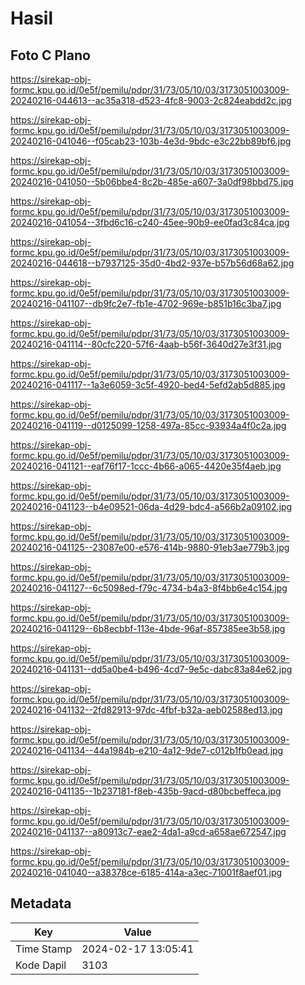 # Hasil

## Foto C Plano

https://sirekap-obj-formc.kpu.go.id/0e5f/pemilu/pdpr/31/73/05/10/03/3173051003009-20240216-044613--ac35a318-d523-4fc8-9003-2c824eabdd2c.jpg

https://sirekap-obj-formc.kpu.go.id/0e5f/pemilu/pdpr/31/73/05/10/03/3173051003009-20240216-041046--f05cab23-103b-4e3d-9bdc-e3c22bb89bf6.jpg

https://sirekap-obj-formc.kpu.go.id/0e5f/pemilu/pdpr/31/73/05/10/03/3173051003009-20240216-041050--5b06bbe4-8c2b-485e-a607-3a0df98bbd75.jpg

https://sirekap-obj-formc.kpu.go.id/0e5f/pemilu/pdpr/31/73/05/10/03/3173051003009-20240216-041054--3fbd6c16-c240-45ee-90b9-ee0fad3c84ca.jpg

https://sirekap-obj-formc.kpu.go.id/0e5f/pemilu/pdpr/31/73/05/10/03/3173051003009-20240216-044618--b7937125-35d0-4bd2-937e-b57b56d68a62.jpg

https://sirekap-obj-formc.kpu.go.id/0e5f/pemilu/pdpr/31/73/05/10/03/3173051003009-20240216-041107--db9fc2e7-fb1e-4702-969e-b851b16c3ba7.jpg

https://sirekap-obj-formc.kpu.go.id/0e5f/pemilu/pdpr/31/73/05/10/03/3173051003009-20240216-041114--80cfc220-57f6-4aab-b56f-3640d27e3f31.jpg

https://sirekap-obj-formc.kpu.go.id/0e5f/pemilu/pdpr/31/73/05/10/03/3173051003009-20240216-041117--1a3e6059-3c5f-4920-bed4-5efd2ab5d885.jpg

https://sirekap-obj-formc.kpu.go.id/0e5f/pemilu/pdpr/31/73/05/10/03/3173051003009-20240216-041119--d0125099-1258-497a-85cc-93934a4f0c2a.jpg

https://sirekap-obj-formc.kpu.go.id/0e5f/pemilu/pdpr/31/73/05/10/03/3173051003009-20240216-041121--eaf76f17-1ccc-4b66-a065-4420e35f4aeb.jpg

https://sirekap-obj-formc.kpu.go.id/0e5f/pemilu/pdpr/31/73/05/10/03/3173051003009-20240216-041123--b4e09521-06da-4d29-bdc4-a566b2a09102.jpg

https://sirekap-obj-formc.kpu.go.id/0e5f/pemilu/pdpr/31/73/05/10/03/3173051003009-20240216-041125--23087e00-e576-414b-9880-91eb3ae779b3.jpg

https://sirekap-obj-formc.kpu.go.id/0e5f/pemilu/pdpr/31/73/05/10/03/3173051003009-20240216-041127--6c5098ed-f79c-4734-b4a3-8f4bb6e4c154.jpg

https://sirekap-obj-formc.kpu.go.id/0e5f/pemilu/pdpr/31/73/05/10/03/3173051003009-20240216-041129--6b8ecbbf-113e-4bde-96af-857385ee3b58.jpg

https://sirekap-obj-formc.kpu.go.id/0e5f/pemilu/pdpr/31/73/05/10/03/3173051003009-20240216-041131--dd5a0be4-b496-4cd7-9e5c-dabc83a84e62.jpg

https://sirekap-obj-formc.kpu.go.id/0e5f/pemilu/pdpr/31/73/05/10/03/3173051003009-20240216-041132--2fd82913-97dc-4fbf-b32a-aeb02588ed13.jpg

https://sirekap-obj-formc.kpu.go.id/0e5f/pemilu/pdpr/31/73/05/10/03/3173051003009-20240216-041134--44a1984b-e210-4a12-9de7-c012b1fb0ead.jpg

https://sirekap-obj-formc.kpu.go.id/0e5f/pemilu/pdpr/31/73/05/10/03/3173051003009-20240216-041135--1b237181-f8eb-435b-9acd-d80bcbeffeca.jpg

https://sirekap-obj-formc.kpu.go.id/0e5f/pemilu/pdpr/31/73/05/10/03/3173051003009-20240216-041137--a80913c7-eae2-4da1-a9cd-a658ae672547.jpg

https://sirekap-obj-formc.kpu.go.id/0e5f/pemilu/pdpr/31/73/05/10/03/3173051003009-20240216-041040--a38378ce-6185-414a-a3ec-71001f8aef01.jpg


## Metadata

| Key        | Value               |
| ---------- | ------------------- |
| Time Stamp | 2024-02-17 13:05:41 |
| Kode Dapil | 3103                |



